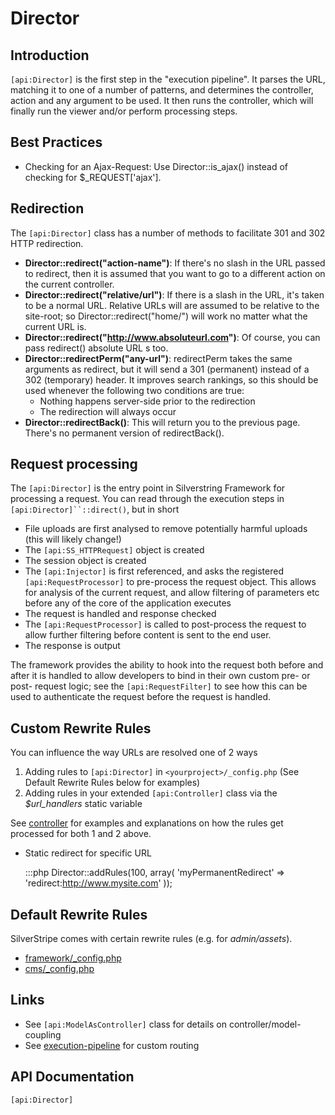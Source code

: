 # Director

## Introduction

`[api:Director]` is the first step in the "execution pipeline". It parses the URL, matching it to one of a number of patterns,
and determines the controller, action and any argument to be used. It then runs the controller, which will finally run
the viewer and/or perform processing steps.

## Best Practices

*  Checking for an Ajax-Request: Use Director::is_ajax() instead of checking for $_REQUEST['ajax'].

## Redirection

The `[api:Director]` class has a number of methods to facilitate 301 and 302 HTTP redirection.

*  **Director::redirect("action-name")**: If there's no slash in the URL passed to redirect, then it is assumed that you
want to go to a different action on the current controller.
*  **Director::redirect("relative/url")**: If there is a slash in the URL, it's taken to be a normal URL.  Relative URLs
will are assumed to be relative to the site-root; so Director::redirect("home/") will work no matter what the current
URL is.
*  **Director::redirect("http://www.absoluteurl.com")**: Of course, you can pass redirect() absolute URL s too.
*  **Director::redirectPerm("any-url")**: redirectPerm takes the same arguments as redirect, but it will send a 301
(permanent) instead of a 302 (temporary) header.  It improves search rankings, so this should be used whenever the
following two conditions are true:
    * Nothing happens server-side prior to the redirection
    * The redirection will always occur
*  **Director::redirectBack()**: This will return you to the previous page.  There's no permanent version of
redirectBack().


## Request processing

The `[api:Director]` is the entry point in Silverstring Framework for processing a request. You can read through
the execution steps in `[api:Director]``::direct()`, but in short

* File uploads are first analysed to remove potentially harmful uploads (this will likely change!)
* The `[api:SS_HTTPRequest]` object is created
* The session object is created
* The `[api:Injector]` is first referenced, and asks the registered `[api:RequestProcessor]` to pre-process
  the request object. This allows for analysis of the current request, and allow filtering of parameters
  etc before any of the core of the application executes
* The request is handled and response checked
* The `[api:RequestProcessor]` is called to post-process the request to allow further filtering before
  content is sent to the end user. 
* The response is output

The framework provides the ability to hook into the request both before and after it is handled to allow
developers to bind in their own custom pre- or post- request logic; see the `[api:RequestFilter]` to see how
this can be used to authenticate the request before the request is handled. 

## Custom Rewrite Rules

You can influence the way URLs are resolved one of 2 ways

1.  Adding rules to `[api:Director]` in `<yourproject>/_config.php` (See Default Rewrite Rules below for examples)
2.  Adding rules in your extended `[api:Controller]` class via the *$url_handlers* static variable 

See [controller](/topics/controller) for examples and explanations on how the rules get processed for both 1 and 2 above. 

*  Static redirect for specific URL

	:::php
	Director::addRules(100, array(
	'myPermanentRedirect' => 'redirect:http://www.mysite.com'
	));


## Default Rewrite Rules

SilverStripe comes with certain rewrite rules (e.g. for *admin/assets*).

*  [framework/_config.php](https://github.com/silverstripe/sapphire/blob/master/_config.php)
*  [cms/_config.php](https://github.com/silverstripe/silverstripe-cms/blob/master/_config.php)


## Links

*  See `[api:ModelAsController]` class for details on controller/model-coupling
*  See [execution-pipeline](/reference/execution-pipeline) for custom routing

## API Documentation
`[api:Director]`
